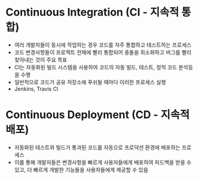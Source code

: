 # Continuous Integration (CI - 지속적 통합)
  - 여러 개발자들이 동시에 작업하는 경우 코드를 자주 통합하고 테스트하는 프로세스
  - 코드 변경사항들이 프로젝트 전체에 빨리 통합되어 충돌을 최소화하고 버그를 빨리 찾아내는 것이 주요 목표
  - CI는 자동화된 빌드 시스템을 사용하여 코드의 자동 빌드, 테스트, 정적 코드 분석등을 수행
  - 일반적으로 코드가 공유 저장소에 푸쉬될 때마다 이러한 프로세스 실행
  - Jenkins, Travis CI


# Continuous Deployment (CD - 지속적 배포)
  - 자동화된 테스트와 빌드가 통과된 코드를 자동으로 프로덕션 환경에 배포하는 프로세스
  - 이를 통해 개발자들은 변경사항을 빠르게 사용자들에게 배포하여 피드백을 받을 수 있고, 더 빠르게 개발한 기능들을 사용자들에게 제공할 수 있음
